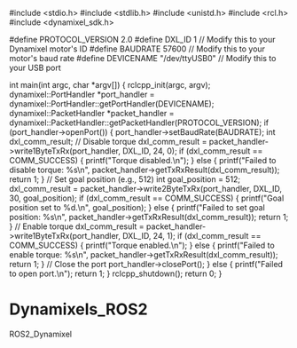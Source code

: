 #include <stdio.h>
#include <stdlib.h>
#include <unistd.h>
#include <rcl.h>
#include <dynamixel_sdk.h>

#define PROTOCOL_VERSION 2.0
#define DXL_ID 1             // Modify this to your Dynamixel motor's ID
#define BAUDRATE 57600       // Modify this to your motor's baud rate
#define DEVICENAME "/dev/ttyUSB0" // Modify this to your USB port

int main(int argc, char *argv[])
{    rclcpp_init(argc, argv);
    dynamixel::PortHandler *port_handler = dynamixel::PortHandler::getPortHandler(DEVICENAME);
    dynamixel::PacketHandler *packet_handler = dynamixel::PacketHandler::getPacketHandler(PROTOCOL_VERSION);
    if (port_handler->openPort())
    { port_handler->setBaudRate(BAUDRATE);
        int dxl_comm_result;
        // Disable torque
        dxl_comm_result = packet_handler->write1ByteTxRx(port_handler, DXL_ID, 24, 0);
        if (dxl_comm_result == COMM_SUCCESS)
        {
            printf("Torque disabled.\n");
        }
        else
        {
            printf("Failed to disable torque: %s\n", packet_handler->getTxRxResult(dxl_comm_result));
            return 1;
        }
        // Set goal position (e.g., 512)
        int goal_position = 512;
        dxl_comm_result = packet_handler->write2ByteTxRx(port_handler, DXL_ID, 30, goal_position);
        if (dxl_comm_result == COMM_SUCCESS)
        {
            printf("Goal position set to %d.\n", goal_position);
        }
        else
        {
            printf("Failed to set goal position: %s\n", packet_handler->getTxRxResult(dxl_comm_result));
            return 1;
        }
        // Enable torque
        dxl_comm_result = packet_handler->write1ByteTxRx(port_handler, DXL_ID, 24, 1);
        if (dxl_comm_result == COMM_SUCCESS)
        {
            printf("Torque enabled.\n");
        }
        else
        {
            printf("Failed to enable torque: %s\n", packet_handler->getTxRxResult(dxl_comm_result));
            return 1;
        }
        // Close the port
        port_handler->closePort();
    }
    else
    {
        printf("Failed to open port.\n");
        return 1;
    }
    rclcpp_shutdown();
    return 0;
}
# Dynamixels_ROS2
ROS2_Dynamixel
